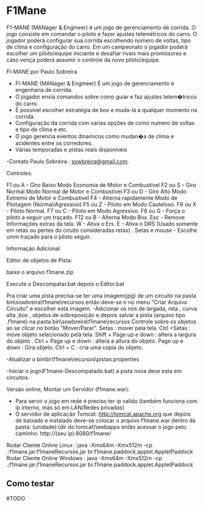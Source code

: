 # F1Mane

F1-MANE (MANager & Engineer) é um jogo de gerenciamento de corrida. O jogo consiste em comandar o piloto e fazer ajustes telemétricos do carro. O jogador poderá configurar sua corrida escolhendo número de voltas, tipo de clima e configuração do carro. Em um campeonato o jogador poderá escolher um piloto/equipe iniciante e desafiar rivais mais promissores  e caso vença poderá assumir o controle da novo piloto/equipe.

Fl-MANE por Paulo Sobreira
- Fl-MANE (MANager & Engineer) É um jogo de gerenciamento e engenharia de corrida.
- O jogador envia comandos sobre como guiar e faz ajustes telem�tricos do carro.
- É possível escolher estratégia de box e muda-lá a qualquer momento na corrida.
- Configuração da corrida com varias opções de como numero de voltas e tipo de clima e etc.
- O jogo gerencia eventos dinamicos como mudan�a de clima e acidentes entre os corredores.
- Várias temporadas e pistas reais disponíveis

-Contato Paulo Sobreira : sowbreira@gmail.com.

Controles:

F1 ou A - Giro Baixo Modo Economia de Motor e Combustível
F2 ou S - Giro Normal Modo Normal de Motor e Combustível
F3 ou D - Giro Alto Modo Extremo de Motor e Combustível
F4 - Alterna rapidamente Modo de Pilotagem (Normal/Agressivo)
F5 ou Z - Piloto em Modo Cauteloso.
F6 ou X - Piloto Normal.
F7 ou C - Piloto em Modo Agressivo.
F8 ou G - Força o piloto a seguir um traçado.
F12 ou B - Alterna Modo Box.
Esc - Remove Informações extras da tela.
W - Ativa o Ers.
E - Ativa o DRS (Usado somente em retas ou pertes do ciruito consideradas retas) .
Setas e mouse - Escolhe umm traçado para o piloto seguir.

Informação Adicional

Editor de objetos de Pista:

baixe o arquivo f1mane.zip

Execute o Descompatar.bat depois o Editor.bat

Pra criar uma pista precisa-se ter uma imagem(jpg) de um circuito na
pasta bin\sowbreira\f1mane\recursos então deve-se ir no menu "Criar Arquivo
Circuito" e escolher esta imagem.
-Adicionar os nós de largada, reta , curva alta ,box , objetos de sobreposição
e depois salvar a pista (arquivo tipo .f1mane) na pasta bin\sowbreira\f1mane\recursos
Controle sobre os objetos ao se clicar no botão "Mover/Parar".
Setas : mover pela tela.
Ctrl +Setas :  move objeto selecionado pela tela.
Shift + Page up e down : altera a  largura do objeto .
Ctrl + Page up e down : altera a  altura do objeto.
Page up e down : Gira objeto.
Ctrl + C :  cria uma copia do objeto.

-Atualizar o bin\br\f1mane\recursos\pistas.properties

-Iniciar o jogo(F1mane-Descompatado.bat) a pista nova deve esta em circuitos.

Versão online, Montar um Servidor (f1mane.war):
- Para servir o jogo em rede é preciso ter ip valido (também funciona com ip interno,
  mas só em LAN/Redes privadas)
- O servidor de aplicação Tomcat:
  http://tomcat.apache.org que depois de baixado e instalado
  deve-se colocar o arquivo f1mane.war dentro da pasta:
  (unidade):\(dir do tomcat)\webapps então acessar o jogo pelo caminho:
  http://(seu ip):8080/f1mane/

Rodar Cliente Online Linux :
java -Xms64m -Xmx512m -cp .:f1mane.jar:f1maneRecursos.jar br.f1mane.paddock.applet.AppletPaddock
Rodar Cliente Online Windows :
java -Xms64m -Xmx512m -cp .;f1mane.jar;f1maneRecursos.jar br.f1mane.paddock.applet.AppletPaddock


## Como testar

#TODO